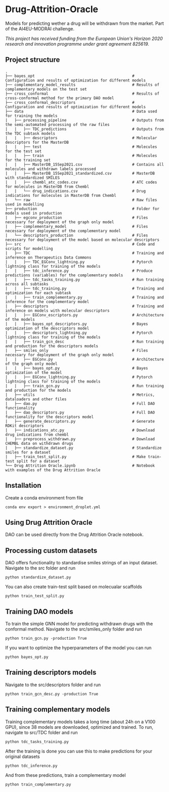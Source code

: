 # Drug-Attrition-Oracle
Models for predicting wether a drug will be withdrawn from the market. Part of the AI4EU-MODRAI challenge. 

*This project has received funding from the European Union's Horizon 2020 research and innovation programme under grant agreement 825619.*

## Project structure
    .
    ├── bayes_opt                                           # Configuration and results of optimization for different models
    ├── complementary_model_results                         # Results of complementary models on the test set
    ├── cross_conformal                                     # Results of cross-conformal method for the primary DAO model
    ├── cross_conformal_descriptors                         # Configuration and results of optimization for different models
    ├── data                                                # Data used for training the models
    |   ├── processing_pipeline                             # Outputs from the semi-automated processing of the raw files
    |   |   ├── TDC_predictions                             # Outputs from the TDC subtask models
    |   |   ├── descriptors                                 # Molecular descriptors for the MasterDB
    |   |   ├── test                                        # Molecules for the test set
    |   |   ├── train                                       # Molecules for the training set
    |   |   ├── MasterDB_15Sep2021.csv                      # Contains all molecules and withdrawn labels processed
    |   |   ├── MasterDB_15Sep2021_standardized.csv         # MasterDB with standardized SMILES
    |   |   ├── chembl_atc_codes.csv                        # ATC codes for molecules in MasterDB from Chembl
    |   |   └── drug_indications.csv                        # Drug indications for molecules in MasterDB from Chembl
    |   └── raw                                             # Raw files used in modelling
    ├── production                                          # Folder for models used in production
    |   ├── egconv_production                               # Files necessary for deployment of the graph only model   
    |   ├── complementary_model                             # Files necessary for deployment of the complementary model
    |   └── descriptors_production                          # Files necessary for deployment of the model based on molecular descriptors
    ├── src                                                 # Code and scripts for modelling
    |   ├── TDC                                             # Training and inference on Therapeutics Data Commons  
    |   |   ├── TDC_EGConv_lightning.py                     # Pytorch lightning class for training of the models 
    |   |   ├── tdc_inference.py                            # Produce predictions (variables) for the complementary models
    |   |   ├── tdc_tasks_training.py                       # Run training across all subtasks
    |   |   ├── tdc_training.py                             # Training and optimization for each subtask
    |   |   ├── train_complementary.py                      # Training and inference for the complementary model 
    |   ├── descriptors                                     # Training and inference on models with molecular descriptors  
    |   |   ├── EGConv_escriptors.py                        # Architecture of the models
    |   |   ├── bayes_opt_descriptors.py                    # Bayes optimization of the descriptors model
    |   |   ├── descriptors_lightning.py                    # Pytorch lightning class for training of the models
    |   |   ├── train_gcn_desc                              # Run training and production for the descriptors models
    |   ├── smiles_only                                     # Files necessary for deployment of the graph only model 
    |   |   ├── EGConv.py                                   # Architecture of the graph only model
    |   |   ├── bayes_opt.py                                # Bayes optimization of the model
    |   |   ├── EGConv_lightning.py                         # Pytorch lightning class for training of the models
    |   |   ├── train_gcn.py                                # Run training and production for the models
    |   ├── utils                                           # Metrics, dataloaders and other files
    |   ├── dao.py                                          # Full DAO functionality
    |   ├── dao_descriptors.py                              # Full DAO functionality for the descriptors model
    |   ├── generate_descriptors.py                         # Generate RDKit descriptors
    |   ├── indications_atc.py                              # Download drug indications from chembl
    |   ├── preprocess_withdrawn.py                         # Download CHEMBL data on withdrawn drugs
    |   ├── standardize_dataset.py                          # Standardize smiles for a dataset
    |   ├── train_test_split.py                             # Make train-test split for a dataset
    └── Drug Attrition Oracle.ipynb                         # Notebook with examples of the Drug Attrition Oracle
    
## Installation
Create a conda environment from file
```
conda env export > environment_droplet.yml
```

## Using Drug Attrition Oracle
DAO can be used directly from the Drug Attrition Oracle notebook.

## Processing custom datasets
DAO offers functionality to standardise smiles strings of an input dataset. Navigate to the src folder and run
```
python standardize_dataset.py
```
You can also create train-test split based on molecualar scaffolds
```
python train_test_split.py
```

## Training DAO models
To train the simple GNN model for predicting withdrawn drugs with the conformal method. Navigate to the src/smiles_only folder and run
```
python train_gcn.py -production True
```
If you want to optimize the hyperparameters of the model you can run
```
python bayes_opt.py
```

## Training descriptors models
Navigate to the src/descriptors folder and run
```
python train_gcn_desc.py -production True
```

## Training complementary models
Training complementary models takes a long time (about 24h on a V100 GPU), since 38 models are downloaded, optimized and trained. To run, navigate to src/TDC folder and run
```
python tdc_tasks_training.py
```
After the training is done you can use this to make predictions for your original datasets
```
python tdc_inference.py
```
And from these predictions, train a complementary model
```
python train_complementary.py
```



